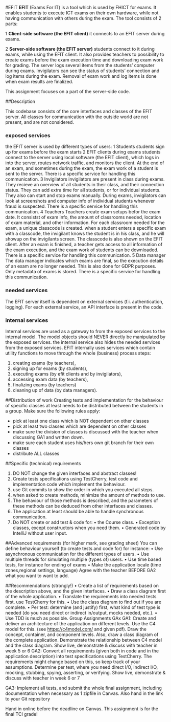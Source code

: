 #EFIT
**EFIT** (Exams For IT) is a tool which is used by FHICT for exams. It enables students to execute ICT exams on their own hardware, while not having communication with others during the exam.
The tool consists of 2 parts:

1 **Client-side software (the EFIT client)** it connects to an EFIT server during exams.

2 **Server-side software (the EFIT server)** students connect to it during exams, while using the EFIT client. It also provides teachers to possibility to create exams before the exam execution time and downloading exam work for grading. The server logs several items from the students’ computer during exams. Invigilators can see the status of students’ connection and log items during the exam. Removal of exam work and log items is done when exam results are finalized.

This assignment focuses on a part of the server-side code.


##Description

This codebase consists of the core interfaces and classes of the EFIT server. All classes for communication with the outside world are not present, and are not considered.

### exposed services
the EFIT server is used by different types of users:
1 Students
students sign up for exams before the exam starts
2 EFIT clients
during exams students connect to the server using local software (the EFIT client), which logs in into the server, routes network traffic, and monitors the client. 
At the end of an exam, and sometimes during the exam, the exam work of a student is sent to the server. There is a specific service for handling this communication.
3 Invigilators
invigilators are present in class during exams. They recieve an overview of all students in their class, and their connection status. They can add extra time for all students,
or for individual students. They also can start and stop exams manually. During exams, invigilators can look at screenshots and computer info of individual students
whenever fraud is suspected. There is a specific service for handling this communication.
4 Teachers
Teachers create exam setups befor the exam date. It consistst of exam info, the amount of classrooms needed, location of exam material, and other information. For each classroom
needed for the exam, a unique classcode is created. when a student enters a specific exam with a classcode, the invigilant knows the student is in his class, 
and he will showup on the invigilants screen. The classcode is also shown on the EFIT client. 
After an exam is finished, a teacher gets access to all information of the exam execution, and the exam work of students can be downloaded.
There is a specific service for handling this communication.
5 Data manager
The data manager indicates which exams are final, so the execution details of an exam are no longer needed. This is also done for GDPR purposes. 
Only metadata of exams is stored. There is a specific service for handling this communication.

### needed services
The EFIT server itself is dependent on external services (f.i. authentication, logging). For each external service, an API interface is present in the code.

### internal services
Internal services are used as a gateway to from the exposed services to the internal model. The model objects should NEVER directly be manipulated by the exposed services.
the internal service also hides the needed services from the exposed services.
EFIT internally uses services which contain utility functions to move through the whole (business) process steps: 
1. creating exams (by teachers), 
2. signing up for exams (by students), 
3. executing exams (by efit clients and by invigilators), 
4. accessing exam data (by teachers), 
5. finalizing exams (by teachers)
6. cleaning up of data (by data managers).


##Distribution of work
Creating tests and implementation for the behaviour of specific classes at least needs to be distributed between the students in a group. Make sure the following rules apply:
* pick at least one class which is NOT dependent on other classes
* pick at least two classes which are dependent on other classes
* make sure the division of classes is discussed with the teacher when discussing GA1 and written down.
* make sure each student uses his/hers own git branch for their own classes
* distribute ALL classes


##Specific (technical) requirements
1. DO NOT change the given interfaces and abstract classes!
2. Create tests specifications using TestCherry, test code and implementation code which implement the behaviour.
3. use Git commits to show the order in which you executed all steps.
4. when asked to create methods, minimize the amount of methods to use. 
5. The behaviour of those methods is described, and the parameters of these methods can be deduced from other interfaces and classes.
6. The application at least should be able to handle synchronous communication.
7. Do NOT create or add test & code for:
•	the Course class.
•	Exception classes, except constructors when you need them.
•	Generated code by IntelliJ without user input.


##Advanced requirements (for higher mark, see grading sheet)
You can define behaviour yourself (to create tests and code for) for instance:
•	Use asynchronous communication for the different types of users.
•	Use multiple threads for simulating multiple (types of) users.
•	Use time based tests, for instance for ending of exams
•	Make the application locale (time zones,regional settings, language)
Agree with the teacher BEFORE GA2 what you want to want to add.

##Recommendations (strongly!)
•	Create a list of requirements based on the description above, and the given interfaces. 
•	Draw a class diagram first of the whole application.
•	Translate the requirements into needed tests first. use TestCherry for this.
•	Use the class diagram to find out if you are complete. 
•	Per test: determine (and justify) first, what kind of test type is needed (do you need direct or indirect in/output, mocks needed, etc.).
•	Use TDD is much as possible. 
Group Assignments GAx
GA1:
Create and deliver an architecture of the application on different levels. Use the C4 model for this. (see https://c4model.com/ and given pdf). Draw the concept, container, and component levels.
Also, draw a class diagram of the complete application. Demonstrate the relationship between C4 model and the class diagram.
Show live, demonstrate & discuss with teacher in week 5 or 6
GA2:
Convert all requirements (given both in code and in the application description) into test specifications using TestCherry. The requirements might change based on this, so keep track of your assumptions. 
Determine per test, where you need direct I/O, indirect I/O, mocking, stubbing, spying, asserting, or verifying.
Show live, demonstrate & discuss with teacher in week 6 or 7

GA3:
Implement all tests, and submit the whole final assignment, including documentation when necessary as 1 zipfile in Canvas. Also hand in the link to your Git repository

Hand in online before the deadline on Canvas. This assignment is for the final TCI grade!

